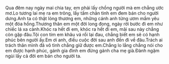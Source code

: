 Qua đêm nay ngày mai chia tay, em phải lấy chồng người mà em chẳng ước mơ.Lo tương lai mẹ ra em trông, lấy tấm chân tình em đem bán cho người dưng.Anh ta có thật lòng thương em, những cánh anh từng ươm mầm yêu một đóa hồng.Thương thân em một đời long đong, ngày rời bước đi em như chiếc lá xa cành.Khóc ra hết đi em, khóc ra hết đi em, mãi sau này chẳng còn gặp đâu.Tội con tim em khâu vá rồi lại đau, chẳng biết em sẽ có hạnh phúc bên người ấy.Em ơi anh, điều cuộc đời sau anh đến đi về đâu.Trách ai trách thân mình đã vô tình chẳng giữ được em.Chẳng lo lắng chẳng nói cho em được hạnh phúc, gánh gia đình em đừng gánh cha mẹ già.Đành ngậm ngùi lấy cả đời em bán cho người ta.